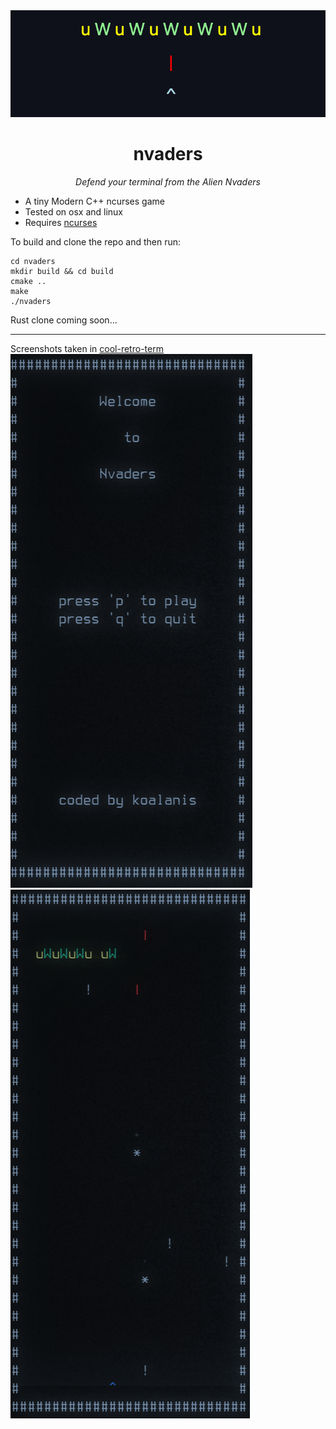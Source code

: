 <div align="center">
  <img src="./logo.png"/>
</div>
<h1 align="center">nvaders</h1>
<div align="center"><em>Defend your terminal from the Alien Nvaders</em></div>

 - A tiny Modern C++ ncurses game
 - Tested on osx and linux 
 - Requires [ncurses](https://www.cyberciti.biz/faq/linux-install-ncurses-library-headers-on-debian-ubuntu-centos-fedora/)


To build and clone the repo and then run:
```
cd nvaders
mkdir build && cd build
cmake ..
make
./nvaders
```

Rust clone coming soon...

---

Screenshots taken in [cool-retro-term](https://github.com/Swordfish90/cool-retro-term)
![menu](./nvaders-menu.png#center)
![gameplay](./nvaders-gameplay.png#center)
